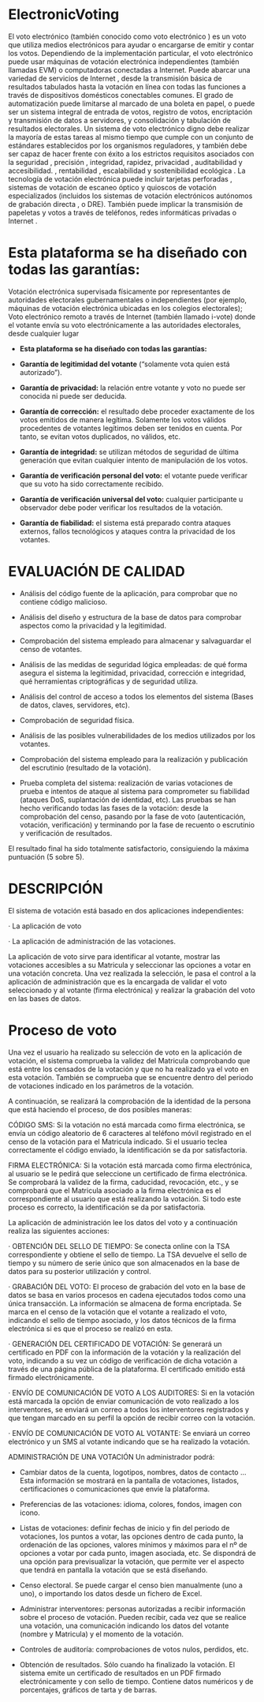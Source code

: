 # ElectronicVoting

 
El voto electrónico (también conocido como voto electrónico ) es un voto que utiliza medios electrónicos para ayudar o encargarse de emitir y contar los votos. Dependiendo de la implementación particular, el voto electrónico puede usar máquinas de votación electrónica independientes (también llamadas EVM) o computadoras conectadas a Internet. Puede abarcar una variedad de servicios de Internet , desde la transmisión básica de resultados tabulados hasta la votación en línea con todas las funciones a través de dispositivos domésticos conectables comunes. El grado de automatización puede limitarse al marcado de una boleta en papel, o puede ser un sistema integral de entrada de votos, registro de votos, encriptación y transmisión de datos a servidores, y consolidación y tabulación de resultados electorales. Un sistema de voto electrónico digno debe realizar la mayoría de estas tareas al mismo tiempo que cumple con un conjunto de estándares establecidos por los organismos reguladores, y también debe ser capaz de hacer frente con éxito a los estrictos requisitos asociados con la seguridad , precisión , integridad, rapidez, privacidad , auditabilidad y accesibilidad. , rentabilidad , escalabilidad y sostenibilidad ecológica . La tecnología de votación electrónica puede incluir tarjetas perforadas , sistemas de votación de escaneo óptico y quioscos de votación especializados (incluidos los sistemas de votación electrónicos autónomos de grabación directa , o DRE). También puede implicar la transmisión de papeletas y votos a través de teléfonos, redes informáticas privadas o Internet .

# Esta plataforma se ha diseñado con todas las garantías:

Votación electrónica supervisada físicamente por representantes de autoridades electorales gubernamentales o independientes (por ejemplo, máquinas de votación electrónica ubicadas en los colegios electorales);
Voto electrónico remoto a través de Internet (también llamado i-vote) donde el votante envía su voto electrónicamente a las autoridades electorales, desde cualquier lugar

- **Esta plataforma se ha diseñado con todas las garantías:**

- **Garantía de legitimidad del votante** (“solamente vota quien está autorizado”).

- **Garantía de privacidad:** la relación entre votante y voto no puede ser conocida ni puede ser deducida.

- **Garantía de corrección:** el resultado debe proceder exactamente de los votos emitidos de manera legítima. Solamente los votos válidos                                 procedentes de votantes legítimos deben ser tenidos en cuenta. Por tanto, se evitan votos duplicados, no                                     válidos, etc.

- **Garantía de integridad:** se utilizan métodos de seguridad de última generación que evitan cualquier intento de manipulación de los votos.

- **Garantía de verificación personal del voto:** el votante puede verificar que su voto ha sido correctamente recibido.

- **Garantía de verificación universal del voto:** cualquier participante u observador debe poder verificar los resultados de la votación.

- **Garantía de fiabilidad:** el sistema está preparado contra ataques externos, fallos tecnológicos y ataques contra la privacidad de los votantes.

# EVALUACIÓN DE CALIDAD 

- Análisis del código fuente de la aplicación, para comprobar que no contiene código malicioso.

- Análisis del diseño y estructura de la base de datos para comprobar aspectos como la privacidad y la legitimidad.

- Comprobación del sistema empleado para almacenar y salvaguardar el censo de votantes.

- Análisis de las medidas de seguridad lógica empleadas: de qué forma asegura el sistema la legitimidad, privacidad, corrección e integridad, qué herramientas criptográficas y de seguridad utiliza.

- Análisis del control de acceso a todos los elementos del sistema (Bases de datos, claves, servidores, etc).

- Comprobación de seguridad física.

- Análisis de las posibles vulnerabilidades de los medios utilizados por los votantes.

- Comprobación del sistema empleado para la realización y publicación del escrutinio (resultado de la votación).

- Prueba completa del sistema: realización de varias votaciones de prueba e intentos de ataque al sistema para comprometer su fiabilidad (ataques DoS, suplantación de identidad, etc). Las pruebas se han hecho verificando todas las fases de la votación: desde la comprobación del censo, pasando por la fase de voto (autenticación, votación, verificación) y terminando por la fase de recuento o escrutinio y verificación de resultados.

El resultado final ha sido totalmente satisfactorio, consiguiendo la máxima puntuación (5 sobre 5).


# DESCRIPCIÓN

El sistema de votación está basado en dos aplicaciones independientes:

· La aplicación de voto

· La aplicación de administración de las votaciones.

La aplicación de voto sirve para identificar al votante, mostrar las votaciones accesibles a su Matricula y seleccionar las opciones a votar en una votación concreta. Una vez realizada la selección, le pasa el control a la aplicación de administración que es la encargada de validar el voto seleccionado y al votante (firma electrónica) y realizar la grabación del voto en las bases de datos.





# Proceso de voto
Una vez el usuario ha realizado su selección de voto en la aplicación de votación, el sistema comprueba la validez del Matricula comprobando que está entre los censados de la votación y que no ha realizado ya el voto en esta votación. También se comprueba que se encuentre dentro del periodo de votaciones indicado en los parámetros de la votación.

A continuación, se realizará la comprobación de la identidad de la persona que está haciendo el proceso, de dos posibles maneras:

CÓDIGO SMS: Si la votación no está marcada como firma electrónica, se envía un código aleatorio de 6 caracteres al teléfono móvil registrado en el censo de la votación para el Matricula indicado. Si el usuario teclea correctamente el código enviado, la identificación se da por satisfactoria.

FIRMA ELECTRÓNICA: Si la votación está marcada como firma electrónica, al usuario se le pedirá que seleccione un certificado de firma electrónica. Se comprobará la validez de la firma, caducidad, revocación, etc., y se comprobará que el Matricula asociado a la firma electrónica es el correspondiente al usuario que está realizando la votación. Si todo este proceso es correcto, la identificación se da por satisfactoria.

La aplicación de administración lee los datos del voto y a continuación realiza las siguientes acciones:

· OBTENCIÓN DEL SELLO DE TIEMPO: Se conecta online con la TSA correspondiente y obtiene el sello de tiempo. La TSA devuelve el sello de tiempo y su número de serie único que son almacenados en la base de datos para su posterior utilización y control.

· GRABACIÓN DEL VOTO: El proceso de grabación del voto en la base de datos se basa en varios procesos en cadena ejecutados todos como una única transacción. La información se almacena de forma encriptada. Se marca en el censo de la votación que el votante a realizado el voto, indicando el sello de tiempo asociado, y los datos técnicos de la firma electrónica si es que el proceso se realizó en esta.

· GENERACIÓN DEL CERTIFICADO DE VOTACIÓN: Se generará un certificado en PDF con la información de la votación y la realización del voto, indicando a su vez un código de verificación de dicha votación a través de una página pública de la plataforma. El certificado emitido está firmado electrónicamente.

· ENVÍO DE COMUNICACIÓN DE VOTO A LOS AUDITORES: Si en la votación está marcada la opción de enviar comunicación de voto realizado a los interventores, se enviará un correo a todos los interventores registrados y que tengan marcado en su perfil la opción de recibir correo con la votación.

· ENVÍO DE COMUNICACIÓN DE VOTO AL VOTANTE: Se enviará un correo electrónico y un SMS al votante indicando que se ha realizado la votación.

 ADMINISTRACIÓN DE UNA VOTACIÓN
Un administrador podrá:

- Cambiar datos de la cuenta, logotipos, nombres, datos de contacto … Esta información se mostrará en la pantalla de votaciones, listados, certificaciones o comunicaciones que envíe la plataforma.

- Preferencias de las votaciones: idioma, colores, fondos, imagen con icono.

- Listas de votaciones: definir fechas de inicio y fin del periodo de votaciones, los puntos a votar, las opciones dentro de cada punto, la ordenación de las opciones, valores mínimos y máximos para el nº de opciones a votar por cada punto, imagen asociada, etc. Se dispondrá de una opción para previsualizar la votación, que permite ver el aspecto que tendrá en pantalla la votación que se está diseñando.

- Censo electoral. Se puede cargar el censo bien manualmente (uno a uno), o importando los datos desde un fichero de Excel.

- Administrar interventores: personas autorizadas a recibir información sobre el proceso de votación. Pueden recibir, cada vez que se realice una votación, una comunicación indicando los datos del votante (nombre y Matricula) y el momento de la votación.

- Controles de auditoría: comprobaciones de votos nulos, perdidos, etc.

- Obtención de resultados. Sólo cuando ha finalizado la votación. El sistema emite un certificado de resultados en un PDF firmado electrónicamente y con sello de tiempo. Contiene datos numéricos y de porcentajes, gráficos de tarta y de barras.





















